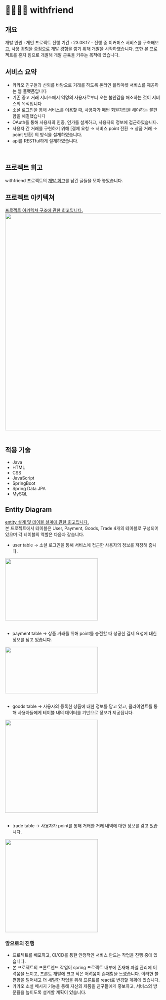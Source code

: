 # 🫱🏼‍🫲🏽 withfriend

## 개요
개발 인원 : 개인 프로젝트
진행 기간 : 23.08.17 - 진행 중
이커머스 서비스를 구축해보고, 사용 경험을 중점으로 개발 경험을 쌓기 위해 개발을 시작하였습니다. 또한 본 프로젝트를 혼자 힘으로 개발해 개발 근육을 키우는 목적에 있습니다.

## 서비스 요약
- 카카오 친구들과 신뢰를 바탕으로 거래를 하도록 온라인 플리마켓 서비스를 제공하는 웹 플랫폼입니다
- 기존 중고 거래 서비스에서 익명의 사용자로부터 오는 불안감을 해소하는 것이 서비스의 목적입니다
- 소셜 로그인을 통해 서비스를 이용할 때, 사용자가 매번 회원가입을 해야하는 불편함을 해결했습니다
- OAuth를 통해 사용자의 인증, 인가를 설계하고, 사용자의 정보에 접근하였습니다.
- 사용자 간 거래를 구현하기 위해 [결제 요청 → 서비스 point 전환 → 상품 거래 → point 반환] 의 방식을 설계하였습니다.
- api를 RESTful하게 설계하였습니다.
<br>

## 프로젝트 회고
withfriend 프로젝트의 [개발 회고](https://foreveryoung97.tistory.com/category/%ED%94%84%EB%A1%9C%EC%A0%9D%ED%8A%B8/withfriend)를 남긴 글들을 모아 놓았습니다.

## 프로젝트 아키텍쳐
[프로젝트 아키텍쳐 구조에 관한 회고입니다.](https://foreveryoung97.tistory.com/109)
<img src="https://github.com/Jiggy97/withfriend/assets/79949843/cd283664-3a73-49e9-b3b0-4dbfc74c161b" width="1000" height="700">
<br><br>

## 적용 기술
- Java
- HTML
- CSS
- JavaScript
- SpringBoot
- Spring Data JPA
- MySQL

## Entity Diagram
[entity 설계 및 테이블 설계에 관한 회고입니다.](https://foreveryoung97.tistory.com/110)<br>
본 프로젝트에서 테이블은 User, Payment, Goods, Trade 4개의 테이블로 구성되어 있으며 각 테이블의 역할은 다음과 같습니다.

- user table → 소셜 로그인을 통해 서비스에 접근한 사용자의 정보를 저장해 줍니다.
<img src="https://github.com/Jiggy97/withfriend/assets/79949843/e9e4f421-5240-4633-84c2-466761c92f8a" width="300" height="200">
<br><br>

- payment table → 상품 거래를 위해 point를 충전할 때 성공한 결제 요청에 대한 정보를 담고 있습니다.
<img src="https://github.com/Jiggy97/withfriend/assets/79949843/269efcdc-bb3a-4661-a7c0-638903e39c68" width="300" height="150">
<br><br>

- goods table → 사용자의 등록한 상품에 대한 정보를 담고 있고, 클라이언트를 통해 사용자들에게 테이블 내의 데이터를 기반으로 정보가 제공됩니다.
<img src="https://github.com/Jiggy97/withfriend/assets/79949843/e56fdaef-c897-4766-9e59-cd5023817f31" width="300" height="300">
<br><br>

- trade table → 사용자가 point를 통해 거래한 거래 내역에 대한 정보를 갖고 있습니다.
<img src="https://github.com/Jiggy97/withfriend/assets/79949843/68deb4da-be76-427b-8db9-f22e55ca6031" width="300" height="300">
<br>

### 앞으로의 진행
- 프로젝트를 배포하고, CI/CD를 통한 안정적인 서비스 만드는 작업을 진행 중에 있습니다.
- 본 프로젝트의 프론트엔드 작업이 spring 프로젝트 내부에 존재해 파일 관리에 어려움을 느끼고, 프론트 개발에 크고 작은 어려움이 존재함을 느꼈습니다. 이러한 불편함을 덜어내고 더 세밀한 작업을 위해 프론트를 react로 변경할 계획에 있습니다.
- 카카오 소셜 메시지 기능을 통해 자신의 제품을 친구들에게 홍보하고, 서비스의 방문율을 높이도록 설계할 계획이 있습니다.

